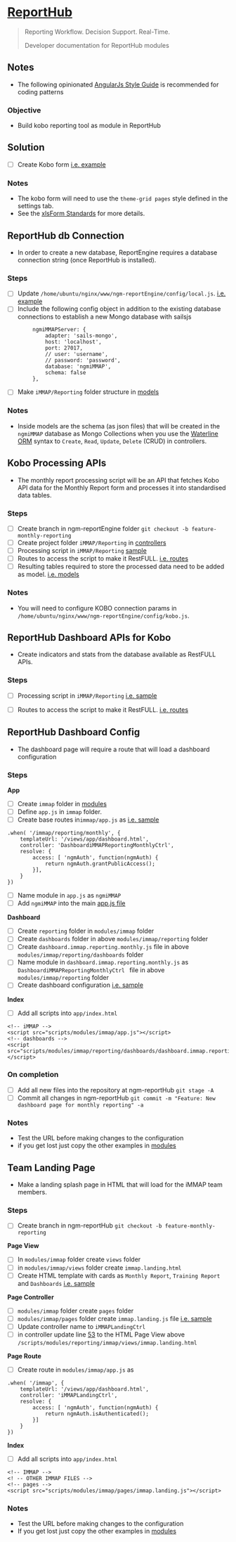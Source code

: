 # [ReportHub](http://reporthub.immap.org)
>
> Reporting Workflow. Decision Support. Real-Time.
>
> Developer documentation for ReportHub modules

## Notes
- The following opinionated [AngularJs Style Guide](https://github.com/johnpapa/angular-styleguide/blob/master/a1/README.md) is recommended for coding patterns


### Objective
- Build kobo reporting tool as module in ReportHub


## Solution
- [ ] Create Kobo form [i.e. example](https://www.dropbox.com/s/7g0wlmxmflov626/monitoring_and_supportive_supervision.xlsx?dl=1)

### Notes
- The kobo form will need to use the `theme-grid pages` style defined in the settings tab.
- See the [xlsForm Standards](http://xlsform.org/) for more details.


## ReportHub db Connection
- In order to create a new database, ReportEngine requires a database connection string (once ReportHub is installed).

### Steps
- [ ] Update `/home/ubuntu/nginx/www/ngm-reportEngine/config/local.js`. [i.e. example](https://github.com/pfitzpaddy/ngm-reportShell/blob/master/ngm-reporthub.shell.build.sh#L237)
- [ ] Include the following config object in addition to the existing database connections to establish a new Mongo database with sailsjs
```
		ngmiMMAPServer: {
			adapter: 'sails-mongo',
			host: 'localhost',
			port: 27017,
			// user: 'username',
			// password: 'password',
			database: 'ngmiMMAP',
			schema: false
		},
```
- [ ] Make `iMMAP/Reporting` folder structure in [models](https://github.com/pfitzpaddy/ngm-reportEngine/tree/master/api/models)

### Notes
- Inside models are the schema (as json files) that will be created in the `ngmiMMAP` database as Mongo Collections when you use the [Waterline ORM](http://waterlinejs.org/) syntax to `Create`,  `Read`, `Update`, `Delete` (CRUD) in controllers.


## Kobo Processing APIs
- The monthly report processing script will be an API that fetches Kobo API data for the Monthly Report form and processes it into standardised data tables.

### Steps
- [ ] Create branch in ngm-reportEngine folder `git checkout -b feature-monthly-reporting`
- [ ] Create project folder `iMMAP/Reporting` in [controllers](https://github.com/pfitzpaddy/ngm-reportEngine/tree/master/api/controllers)
- [ ] Processing script in `iMMAP/Reporting` [sample](https://github.com/pfitzpaddy/ngm-reportEngine/blob/master/api/controllers/Country/Eth/Ctc/CtcController.js)
- [ ] Routes to access the script to make it RestFULL. [i.e. routes](https://github.com/pfitzpaddy/ngm-reportEngine/blob/master/config/routes.js)
- [ ] Resulting tables required to store the processed data need to be added as model. [i.e. models](https://github.com/pfitzpaddy/ngm-reportEngine/tree/master/api/models/Ctc)

### Notes
- You will need to configure KOBO connection params in `/home/ubuntu/nginx/www/ngm-reportEngine/config/kobo.js`.



## ReportHub Dashboard APIs for Kobo
- Create indicators and stats from the database available as RestFULL APIs.

### Steps
- [ ]  Processing script in `iMMAP/Reporting` [i.e. sample](https://github.com/pfitzpaddy/ngm-reportEngine/blob/master/api/controllers/Country/Eth/Ctc/CtcDashboardController.js)
- [ ] Routes to access the script to make it RestFULL. [i.e. routes](https://github.com/pfitzpaddy/ngm-reportEngine/blob/master/config/routes.js)


## ReportHub Dashboard Config
- The dashboard page will require a route that will load a dashboard configuration

### Steps

**App**
- [ ] Create `immap` folder in [modules](https://github.com/pfitzpaddy/ngm-reportHub/tree/master/app/scripts/modules)
- [ ] Define `app.js` in `immap` folder.
- [ ] Create base routes in`immap/app.js` as [i.e. sample](https://github.com/pfitzpaddy/ngm-reportHub/blob/master/app/scripts/modules/snapshots/app.js)
```
.when( '/immap/reporting/monthly', {
	templateUrl: '/views/app/dashboard.html',
	controller: 'DashboardiMMAPReportingMonthlyCtrl',
	resolve: {
		access: [ 'ngmAuth', function(ngmAuth) {
			return ngmAuth.grantPublicAccess();
		}],
	}
})
```
- [ ] Name module in `app.js` as `ngmiMMAP`
- [ ] Add `ngmiMMAP` into the main [app.js file](https://github.com/pfitzpaddy/ngm-reportHub/blob/master/app/scripts/app/app.js)

**Dashboard**
- [ ] Create `reporting` folder in `modules/immap` folder
- [ ] Create `dashboards` folder in above `modules/immap/reporting` folder
- [ ] Create `dashboard.immap.reporting.monthly.js` file in above `modules/immap/reporting/dashboards` folder
- [ ] Name module in `dashboard.immap.reporting.monthly.js` as `DashboardiMMAPReportingMonthlyCtrl ` file in above `modules/immap/reporting` folder
- [ ] Create dashboard configuration [i.e. sample](https://github.com/pfitzpaddy/ngm-reportHub/blob/master/app/scripts/modules/snapshots/dashboards/cdc/dashboard.2018.01.js)

**Index**
- [ ] Add all scripts into `app/index.html`
```
<!-- iMMAP -->
<script src="scripts/modules/immap/app.js"></script>
<!-- dashboards -->
<script src="scripts/modules/immap/reporting/dashboards/dashboard.immap.reporting.monthly.js"></script>
```

### On completion
- [ ] Add all new files into the repository at ngm-reportHub `git stage -A`
- [ ] Commit all changes in ngm-reportHub `git commit -m "Feature: New dashboard page for monthly reporting" -a`

### Notes
- Test the URL before making changes to the configuration
- if you get lost just copy the other examples in [modules](https://github.com/pfitzpaddy/ngm-reportHub/tree/master/app/scripts/modules)


## Team Landing Page
- Make a landing splash page in HTML that will load for the iMMAP team members.

### Steps
- [ ] Create branch in ngm-reportHub `git checkout -b feature-monthly-reporting`

**Page View**
- [ ] In `modules/immap` folder create `views` folder
- [ ] in `modules/immap/views` folder create `immap.landing.html`
- [ ] Create HTML template with cards as `Monthly Report`, `Training Report` and `Dashboards` [i.e. sample](https://github.com/pfitzpaddy/ngm-reportHub/blob/master/app/scripts/modules/country/ethiopia/views/ethiopia.assessments.html)

**Page Controller**
- [ ] `modules/immap` folder create `pages` folder
- [ ] `modules/immap/pages` folder create `immap.landing.js` file [i.e. sample](https://github.com/pfitzpaddy/ngm-reportHub/blob/5c540f3e7a964da4dc50e57bdea9e2c741353204/app/scripts/modules/country/ethiopia/assessments/ethiopia.assessments.js)
- [ ] Update controller name to `iMMAPLandingCtrl`
- [ ] in controller update line [53](https://github.com/pfitzpaddy/ngm-reportHub/blob/5c540f3e7a964da4dc50e57bdea9e2c741353204/app/scripts/modules/country/ethiopia/assessments/ethiopia.assessments.js#L53) to the HTML Page View above `/scripts/modules/reporting/immap/views/immap.landing.html`

**Page Route**
- [ ] Create route in `modules/immap/app.js` as
```
.when( '/immap', {
	templateUrl: '/views/app/dashboard.html',
	controller: 'iMMAPLandingCtrl',
	resolve: {
		access: [ 'ngmAuth', function(ngmAuth) {
			return ngmAuth.isAuthenticated();
		}]
	}
})
```

**Index**
- [ ] Add all scripts into `app/index.html`
```
<!-- IMMAP -->
<! -- OTHER IMMAP FILES -->
<!-- pages -->
<script src="scripts/modules/immap/pages/immap.landing.js"></script>
```

### Notes
- Test the URL before making changes to the configuration
- If you get lost just copy the other examples in [modules](https://github.com/pfitzpaddy/ngm-reportHub/tree/master/app/scripts/modules)
